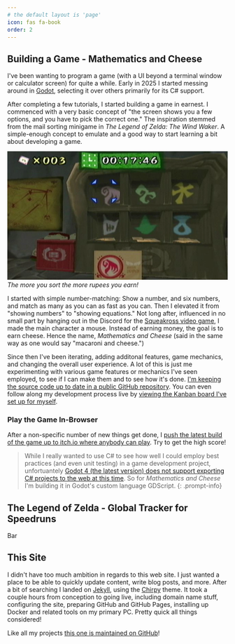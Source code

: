 ```yaml
---
# the default layout is 'page'
icon: fas fa-book
order: 2
---
```


## Building a Game - Mathematics and Cheese

I've been wanting to program a game (with a UI beyond a terminal window or calculator screen) for quite a while. Early in 2025 I started messing around in [Godot](https://godotengine.org/), selecting it over others primarily for its C# support.

After completing a few tutorials, I started building a game in earnest. I commenced with a very basic concept of "the screen shows you a few options, and you have to pick the correct one." The inspiration stemmed from the mail sorting minigame in *The Legend of Zelda: The Wind Waker*. A simple-enough concept to emulate and a good way to start learning a bit about developing a game.

![A screenshot from the video game "The Legend of Zelda: The Wind Waker" showcasing the mail sorting minigame](/assets/pages/projects/wind-waker-mail-sort-screenshot.png)
_The more you sort the more rupees you earn!_

I started with simple number-matching: Show a number, and six numbers, and match as many as you can as fast as you can. Then I elevated it from "showing numbers" to "showing equations." Not long after, influenced in no small part by hanging out in the Discord for the [Squeakross video game](https://squeakross.cool/), I made the main character a mouse. Instead of earning money, the goal is to earn cheese. Hence the name, *Mathematics and Cheese* (said in the same way as one would say "macaroni and cheese.")

Since then I've been iterating, adding additonal features, game mechanics, and changing the overall user experience. A lot of this is just me experimenting with various game features or mechanics I've seen employed, to see if I can make them and to see how it's done. [I'm keeping the source code up to date in a public GitHub repository](https://github.com/sdepouw/mathematics-and-cheese/). You can even follow along my development process live by [viewing the Kanban board I've set up for myself](https://github.com/users/sdepouw/projects/3/).

### Play the Game In-Browser

After a non-specific number of new things get done, I [push the latest build of the game up to itch.io where anybody can play](https://doctorblue.itch.io/mathematics-and-cheese). Try to get the high score!

> While I really wanted to use C# to see how well I could employ best practices (and even unit testing) in a game development project, 
> unfortuantely [Godot 4 (the latest version) does not support exporting C# projects to the web at this time](https://godotengine.org/article/platform-state-in-csharp-for-godot-4-2/#web). So for *Mathematics and Cheese* I'm building it in Godot's custom language GDScript.
{: .prompt-info}

## The Legend of Zelda - Global Tracker for Speedruns

Bar

## This Site

I didn't have too much ambition in regards to this web site. I just wanted a place to be able to quickly update content, write blog posts, and more. After a bit of searching I landed on [Jekyll](https://jekyllrb.com/), using the [Chirpy](https://github.com/cotes2020/jekyll-theme-chirpy) theme. It took a couple hours from conception to going live, including domain name stuff, configuring the site, preparing GitHub and GitHub Pages, installing up Docker and related tools on my primary PC. Pretty quick all things considered!

Like all my projects [this one is maintained on GitHub](https://github.com/sdepouw/scottdepouw.com)!
